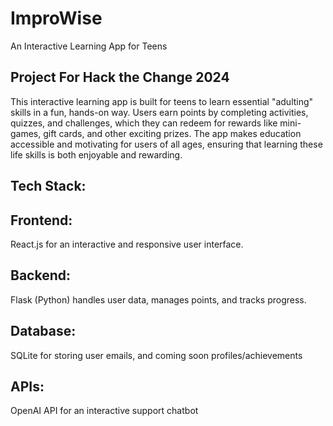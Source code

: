 # ImproWise
An Interactive Learning App for Teens
## Project For Hack the Change 2024
This interactive learning app is built for teens to learn essential "adulting" skills in a fun, hands-on way. Users earn points by completing activities, quizzes, and challenges, which they can redeem for rewards like mini-games, gift cards, and other exciting prizes. The app makes education accessible and motivating for users of all ages, ensuring that learning these life skills is both enjoyable and rewarding.

## Tech Stack: 
## Frontend: 
React.js for an interactive and responsive user interface. 
## Backend: 
Flask (Python) handles user data, manages points, and tracks progress. 
## Database: 
SQLite for storing user emails, and coming soon profiles/achievements
## APIs: 
OpenAI API for an interactive support chatbot 







